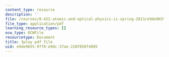 ```yaml
---
content_type: resource
description: ''
file: /courses/8-422-atomic-and-optical-physics-ii-spring-2013/e9de96559778e9dc37ae210f850f4985_A75xAGO3ZEY.pdf
file_type: application/pdf
learning_resource_types: []
ocw_type: OCWFile
resourcetype: Document
title: 3play pdf file
uid: e9de9655-9778-e9dc-37ae-210f850f4985
---
```

